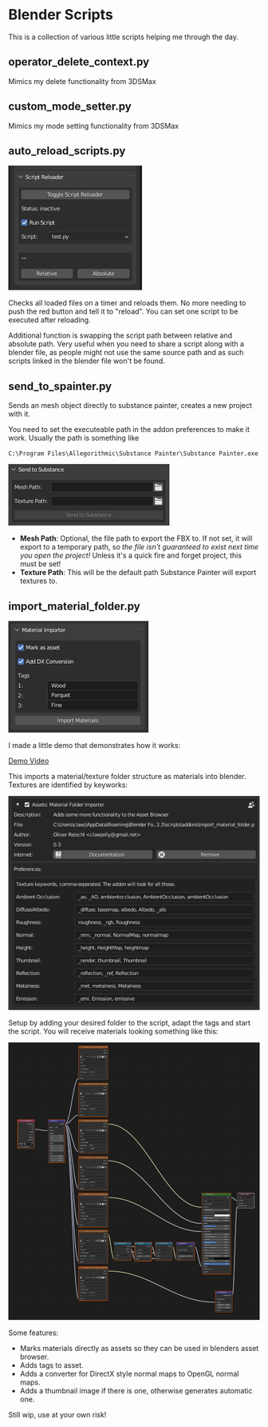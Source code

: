 # Blender Scripts
This is a collection of various little scripts helping me through the day.

## operator_delete_context.py

Mimics my delete functionality from 3DSMax

## custom_mode_setter.py

Mimics my mode setting functionality from 3DSMax

## auto_reload_scripts.py

![auto_reloader](img/auto_reloader.PNG)

Checks all loaded files on a timer and reloads them. No more needing to push the red button and tell it to "reload". You can set one script to be executed after reloading.

Additional function is swapping the script path between relative and absolute path. Very useful when you need to share a script along with a blender file, as people might not use the same source path and as such scripts linked in the blender file won't be found.

## send_to_spainter.py

Sends an mesh object directly to substance painter, creates a new project with it.

You need to set the executeable path in the addon preferences to make it work. Usually the path is something like

```shell
C:\Program Files\Allegorithmic\Substance Painter\Substance Painter.exe
```

![SendToSubstance](img/SendToSubstance.PNG)

- **Mesh Path**: Optional, the file path to export the FBX to. If not set, it will export to a temporary path, so *the file isn't guaranteed to exist next time you open the project!* Unless it's a quick fire and forget project, this must be set!
- **Texture Path**: This will be the default path Substance Painter will export textures to.

## import_material_folder.py

![material_folder_importer](img/material_folder_importer.PNG)

I made a little demo that demonstrates how it works:

[Demo Video](https://youtu.be/O3Rofp_yQ3A)

This imports a material/texture folder structure as materials into blender. Textures are identified by keyworks:

![material_folder_importer_settings](img/material_folder_importer_settings.PNG)

Setup by adding your desired folder to the script, adapt the tags and start the script. You will receive materials looking something like this:

![nodenetwork](img/nodenetwork.png)

Some features:

- Marks materials directly as assets so they can be used in blenders asset browser.
- Adds tags to asset.
- Adds a converter for DirectX style normal maps to OpenGL normal maps.
- Adds a thumbnail image if there is one, otherwise generates automatic one.

Still wip, use at your own risk!
